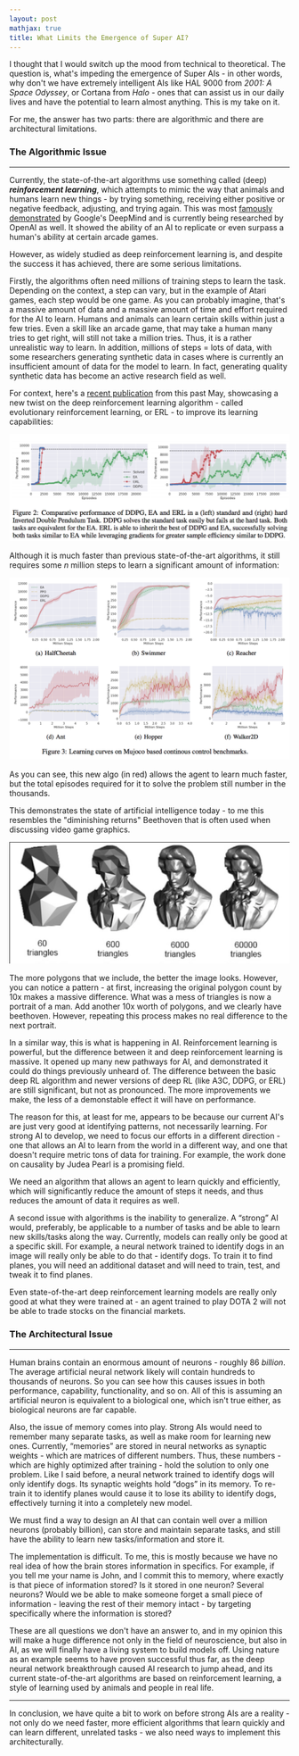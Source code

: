 ```yaml
---
layout: post
mathjax: true
title: What Limits the Emergence of Super AI?
---
```

I thought that I would switch up the mood from technical to theoretical. The question is, what's impeding the emergence of 
Super AIs - in other words, why don't we have extremely intelligent AIs like HAL 9000 from _2001: A Space Odyssey_, or
Cortana from _Halo_ - ones that can assist us in our daily lives and have the potential to learn almost anything. This is my
take on it.

For me, the answer has two parts: there are algorithmic and there are architectural limitations.

### The Algorithmic Issue
---------------------------
Currently, the state-of-the-art algorithms use something called (deep) ***reinforcement learning***, which attempts to mimic the way that animals and humans learn new things - by trying something, receiving either positive or negative feedback, adjusting, and trying again. This was most <a href="https://deepmind.com/research/publications/playing-atari-deep-reinforcement-learning/">famously demonstrated</a> by Google's DeepMind and is currently being researched by OpenAI as well. 
It showed the ability of an AI to replicate or even surpass a human's ability at certain arcade games. 

However, as widely studied as deep reinforcement learning is, and despite the success it has achieved, there are some serious limitations.

Firstly, the algorithms often need millions of training steps to learn the task. Depending on the context, a step can vary, but in the example of Atari games, each step would be one game. As you can probably imagine, that's a massive amount of data and a massive amount of time and effort required for the AI to learn. Humans and animals can learn certain skills within just a few tries. Even a skill like an arcade game, that may take a human many tries to get right, will still not take a million tries. Thus, it is a rather unrealistic way to learn. In addition, millions of steps = lots of data, with some researchers generating synthetic data in cases where is currently an insufficient amount of data for the model to learn. In fact, generating quality synthetic data has become an active research field as well.

For context, here's a <a href="https://arxiv.org/pdf/1805.07917.pdf">recent publication</a> from this past May, showcasing a new twist on the deep reinforcement learning algorithm - called evolutionary reinforcement learning, or ERL - to improve its learning capabilities:

![deep evolutionary reinforcement learning](/images/derl.png "Deep Reinforcement Learning algorithm comparison")

Although it is much faster than previous state-of-the-art algorithms, it still requires some _n_ million steps to learn a significant amount of information:

![deep evolutionary reinforcement learning](/images/derl2.png "Deep Reinforcement Learning algorithm comparison")

As you can see, this new algo (in red) allows the agent to learn much faster, but the total episodes required for it to solve the problem still number in the thousands.

This demonstrates the state of artificial intelligence today - to me this resembles the "diminishing returns" Beethoven that is often used when discussing video game graphics. 

![dim returns beethoven](/images/drbeethoven.png "Diminishing Returns Beethoven")

The more polygons that we include, the better the image looks. However, you can notice a pattern - at first, increasing the original polygon count by 10x makes a massive difference. What was a mess of triangles is now a portrait of a man. Add another 10x worth of polygons, and we clearly have beethoven. However, repeating this process makes no real difference to the next portrait.

In a similar way, this is what is happening in AI. Reinforcement learning is powerful, but the difference between it and deep reinforcement learning is massive. It opened up many new pathways for AI, and demonstrated it could do things previously unheard of. The difference between the basic deep RL algorithm and newer versions of deep RL (like A3C, DDPG, or ERL) are still significant, but not as pronounced. The more improvements we make, the less of a demonstable effect it will have on performance. 

The reason for this, at least for me, appears to be because our current AI's are just very good at identifying patterns, not necessarily learning. For strong AI to develop, we need to focus our efforts in a different direction - one that allows an AI to learn from the world in a different way, and one that doesn't require metric tons of data for training. For example, the work done on causality by Judea Pearl is a promising field.

We need an algorithm that allows an agent to learn quickly and efficiently, which will significantly reduce the amount of steps it needs, and thus reduces the amount of data it requires as well.

A second issue with algorithms is the inability to generalize. A “strong” AI would, preferably, be applicable to a number of tasks and be able to learn new skills/tasks along the way. Currently, models can really only be good at a specific skill.
For example, a neural network trained to identify dogs in an image will really only be able to do that - identify dogs. To train it to find planes, you will need an additional dataset and will need to train, test, and tweak it to find planes.

Even state-of-the-art deep reinforcement learning models are really only good at what they were trained at - an agent trained to play DOTA 2 will not be able to trade stocks on the financial markets.

### The Architectural Issue
------------------------------
Human brains contain an enormous amount of neurons - roughly 86 _billion_. The average artificial neural network likely will contain hundreds to thousands of neurons. So you can see how this causes issues in both performance, capability, functionality, and so on. All of this is assuming an artificial neuron is equivalent to a biological one, which isn't true either, as biological neurons are far capable.

Also, the issue of memory comes into play. Strong AIs would need to remember many separate tasks, as well as make room for learning new ones. Currently, “memories” are stored in neural networks as synaptic weights - which are matrices of different numbers. Thus, these numbers - which are highly optimized after training - hold the solution to only one problem. Like I said before, a neural network trained to identify dogs will only identify dogs. Its synaptic weights hold “dogs” in its memory. To re-train it to identify planes would cause it to lose its ability to identify dogs, effectively turning it into a completely new model.

We must find a way to design an AI that can contain well over a million neurons (probably billion), can store and maintain separate tasks, and still have the ability to learn new tasks/information and store it.

The implementation is difficult. To me, this is mostly because we have no real idea of how the brain stores information in specifics. For example, if you tell me your name is John, and I commit this to memory, where exactly is that piece of information stored? Is it stored in one neuron? Several neurons? Would we be able to make someone forget a small piece of information - leaving the rest of their memory intact - by targeting specifically where the information is stored? 

These are all questions we don't have an answer to, and in my opinion this will make a huge difference not only in the field of neuroscience, but also in AI, as we will finally have a living system to build models off. Using nature as an example seems to have proven successful thus far, as the deep neural network breakthrough caused AI research to jump ahead, and its current state-of-the-art algorithms are based on reinforcement learning, a style of learning used by animals and people in real life.

-----------------------------

In conclusion, we have quite a bit to work on before strong AIs are a reality - not only do we need faster, more efficient algorithms that learn quickly and can learn different, unrelated tasks - we also need ways to implement this architecturally.
